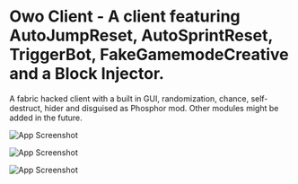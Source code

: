 # Owo Client - A client featuring AutoJumpReset, AutoSprintReset, TriggerBot, FakeGamemodeCreative and a Block Injector.

A fabric hacked client with a built in GUI, randomization, chance, self-destruct, hider and disguised as Phosphor mod. Other modules might be added in the future.

![App Screenshot](https://media.discordapp.net/attachments/1068233768223125647/1125871576718508123/image.png)

![App Screenshot](https://media.discordapp.net/attachments/1068233768223125647/1125871512675684392/image.png)

![App Screenshot](https://media.discordapp.net/attachments/1068234009110388757/1124494923559874600/image.png?width=331&height=103)
